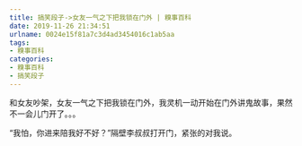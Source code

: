 ```yaml
---
title: 搞笑段子->女友一气之下把我锁在门外 | 糗事百科
date: 2019-11-26 21:34:51
urlname: 0024e15f81a7c3d4ad3454016c1ab5aa
tags: 
- 糗事百科
categories:
- 糗事百科
- 搞笑段子
---
```

和女友吵架，女友一气之下把我锁在门外，我灵机一动开始在门外讲鬼故事，果然不一会儿门开了。。。

“我怕，你进来陪我好不好？”隔壁李叔叔打开门，紧张的对我说。


